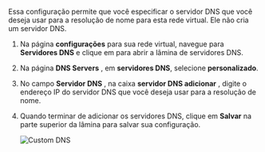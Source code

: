 Essa configuração permite que você especificar o servidor DNS que você deseja usar para a resolução de nome para esta rede virtual. Ele não cria um servidor DNS.

1. Na página **configurações** para sua rede virtual, navegue para **Servidores DNS** e clique em para abrir a lâmina de servidores DNS.
2. Na página **DNS Servers** , em **servidores DNS**, selecione **personalizado**.
3. No campo **Servidor DNS** , na caixa **servidor DNS adicionar** , digite o endereço IP do servidor DNS que você deseja usar para a resolução de nome.
4. Quando terminar de adicionar os servidores DNS, clique em **Salvar** na parte superior da lâmina para salvar sua configuração.

    ![Custom DNS](./media/vpn-gateway-add-dns-rm-portal/add_dns.png)
